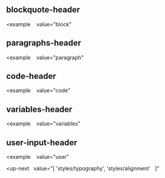 ## blockquote-header

<example
   value="block"
></example>

## paragraphs-header

<example
   value="paragraph"
></example>

## code-header

<example
   value="code"
></example>

## variables-header

<example
   value="variables"
></example>

## user-input-header

<example
   value="user"
></example>

<up-next
  value="[
  'styles/typography',
  'styles/alignment'
  ]"
></up-next>